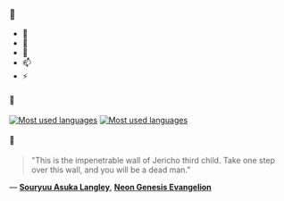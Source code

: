 ### 👋

- 🔭
- 🌱
- 💬
- 📫
- ⚡

#### 🧏

[![Most used languages](https://github-readme-stats-aynah.vercel.app/api/top-langs/?username=aynh&theme=solarized-dark&langs_count=6&layout=compact&hide_title=true)](https://github.com/anuraghazra/github-readme-stats#gh-dark-mode-only)
[![Most used languages](https://github-readme-stats-aynah.vercel.app/api/top-langs/?username=aynh&theme=solarized-light&langs_count=6&layout=compact&hide_title=true)](https://github.com/anuraghazra/github-readme-stats#gh-light-mode-only)

#### 💬

> "This is the impenetrable wall of Jericho third child. Take one step over this wall, and you will be a dead man."

&mdash; [**Souryuu Asuka Langley**](https://myanimelist.net/character.php?q=Souryuu%20Asuka%20Langley&cat=character), [**Neon Genesis Evangelion**](https://myanimelist.net/search/all?q=Neon%20Genesis%20Evangelion&cat=all)
